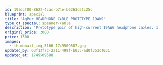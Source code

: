 ```yaml
---
id: 195dcf00-8622-4cac-b71e-b6263d3fc25c
blueprint: special
title: 'AgPur HEADPHONE CABLE PROTOTYPE 19AWG'
type_of_special: speaker-cable
description: 'Prototype pair of high-current 19AWG headphone cables. 1.2M (4ft), with 1/4" plug and 3.5mm plug ends. Built for OEM demo...who LOVED them. But I decided to avoid the tedious mess of connector options.  I made a 3M version as an extension cable for my Meze Elites, and can hear NO insertion delta. Cool.  Pic on request.'
original_price: 2000
price: 1300
images:
  - thumbnail_img_5166-1749509587.jpg
updated_by: 63f13f7c-2a11-499f-b033-ad0f353c2031
updated_at: 1749509588
---
```

